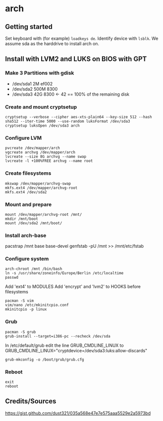 # arch

## Getting started
Set keyboard with (for example) `loadkeys de`.
Identify device with `lsblk`. We assume sda as the harddrive to install arch on.

## Install with LVM2 and LUKS on BIOS with GPT

### Make 3 Partitions with gdisk
- /dev/sda1 2M    ef002
- /dev/sda2 500M  8300
- /dev/sda3 42G   8300 <- 42 == 100% of the remaining disk

### Create and mount cryptsetup
```
cryptsetup --verbose --cipher aes-xts-plain64 --key-size 512 --hash sha512 --iter-time 5000 --use-random luksFormat /dev/sda3
cryptsetup luksOpen /dev/sda3 arch
```

### Configure LVM
``` 
pvcreate /dev/mapper/arch
vgcreate archvg /dev/mapper/arch
lvcreate --size 8G archvg --name swap
lvcreate -l +100%FREE archvg --name root
```

### Create filesystems
```
mkswap /dev/mapper/archvg-swap
mkfs.ext4 /dev/mapper/archvg-root
mkfs.ext4 /dev/sda2
```

### Mount and prepare
```
mount /dev/mapper/archvg-root /mnt/
mkdir /mnt/boot
mount /dev/sda2 /mnt/boot/
```

### Install arch-base
pacstrap /mnt base base-devel
genfstab -pU /mnt >> /mnt/etc/fstab

### Configure system
```
arch-chroot /mnt /bin/bash
ln -s /usr/share/zoneinfo/Europe/Berlin /etc/localtime
passwd
```

Add 'ext4' to MODULES
Add 'encrypt' and 'lvm2' to HOOKS before filesystems
```
pacman -S vim
vim/nano /etc/mkinitcpio.conf
mkinitcpio -p linux
```

### Grub
```
pacman -S grub
grub-install --target=i386-pc --recheck /dev/sda
```
In /etc/default/grub edit the line GRUB_CMDLINE_LINUX to GRUB_CMDLINE_LINUX="cryptdevice=/dev/sda3:luks:allow-discards"

```
grub-mkconfig -o /boot/grub/grub.cfg
```

### Reboot
```
exit
reboot
```

## Credits/Sources
https://gist.github.com/dust321/035a568e47e7e575aaa5529e2a5973bd
